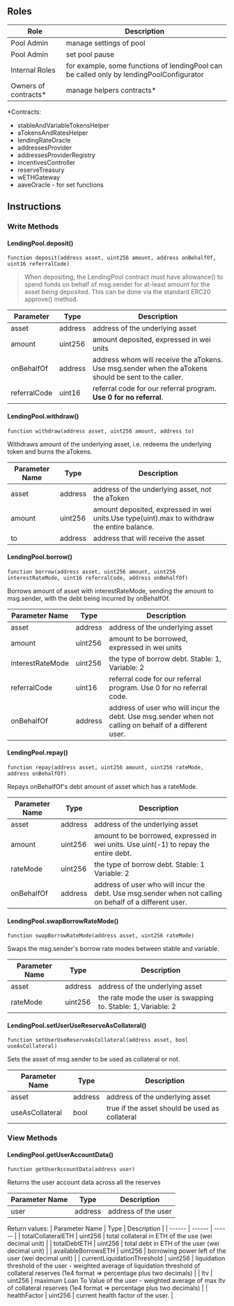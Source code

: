 ## Roles 

| Role | Description |
| ------ | ------ |
| Pool Admin | manage settings of pool |
| Pool Admin | set pool pause |
| Internal Roles | for example, some functions of lendingPool can be called only by lendingPoolConfigurator |
| Owners of contracts* | manage helpers contracts* |

*Contracts:
- stableAndVariableTokensHelper
- aTokensAndRatesHelper
- lendingRateOracle
- addressesProvider
- addressesProviderRegistry
- incentivesController
- reserveTreasury
- wETHGateway
- aaveOracle - for set functions
 
## Instructions
### Write Methods
#### **LendingPool.deposit()**

`function deposit(address asset, uint256 amount, address onBehalfOf, uint16 referralCode)`

>When depositing, the LendingPool contract must have allowance() to spend funds on behalf of msg.sender for at-least amount for the 
asset
 being deposited. This can be done via the standard ERC20 approve() method.

| Parameter | Type | Description |
| ------ | ------ | ------ |
| asset | address | address of the underlying asset |
| amount | uint256 | amount deposited, expressed in wei units |
| onBehalfOf | address | address whom will receive the aTokens. Use msg.sender when the aTokens should be sent to the caller. |
| referralCode | uint16 | referral code for our referral program. **Use 0 for no referral**. |

#### **LendingPool.withdraw()**
`function withdraw(address asset, uint256 amount, address to)`

Withdraws amount of the underlying asset, i.e. redeems the underlying token and burns the aTokens.

| Parameter Name | Type | Description | 
| ------ | ------ | ------ |
| asset | address | address of the underlying asset, not the aToken
amount | uint256 | amount deposited, expressed in wei units.Use type(uint).max to withdraw the entire balance. |
| to | address | address that will receive the asset |

#### **LendingPool.borrow()**
`function borrow(address asset, uint256 amount, uint256 interestRateMode, uint16 referralCode, address onBehalfOf)`

Borrows amount of asset with interestRateMode, sending the amount to msg.sender, with the debt being incurred by onBehalfOf.

| Parameter Name |	Type |	Description |
| ------ | ------ | ------ |
| asset | address | address of the underlying asset |
| amount | uint256 |amount to be borrowed, expressed in wei units |
| interestRateMode | uint256 |the type of borrow debt. Stable: 1, Variable: 2 |
| referralCode | uint16 | referral code for our referral program. Use 0 for no referral code. |
| onBehalfOf | address | address of user who will incur the debt. Use msg.sender when not calling on behalf of a different user. |

#### **LendingPool.repay()**
`function repay(address asset, uint256 amount, uint256 rateMode, address onBehalfOf)`

Repays onBehalfOf's debt amount of asset which has a rateMode.

| Parameter Name |	Type |	Description |
| ------ | ------ | ------ |
| asset | address | address of the underlying asset |
| amount | uint256 | amount to be borrowed, expressed in wei units. Use uint(-1) to repay the entire debt. |
| rateMode | uint256 | the type of borrow debt. Stable: 1 Variable: 2 |
| onBehalfOf | address | address of user who will incur the debt. Use msg.sender when not calling on behalf of a different user. |

#### **LendingPool.swapBorrowRateMode()**
`function swapBorrowRateMode(address asset, uint256 rateMode)`

Swaps the msg.sender's borrow rate modes between stable and variable.

| Parameter Name |	Type |	Description |
| ------ | ------ | ------ |
| asset | address | address of the underlying asset |
| rateMode | uint256 | the rate mode the user is swapping to. Stable: 1, Variable: 2 |

#### **LendingPool.setUserUseReserveAsCollateral()**
`function setUserUseReserveAsCollateral(address asset, bool useAsCollateral)`

Sets the asset of msg.sender to be used as collateral or not.

| Parameter Name |	Type |	Description |
| ------ | ------ | ------ |
| asset | address | address of the underlying asset |
| useAsCollateral | bool | true if the asset should be used as collateral |

### View Methods

#### **LendingPool.getUserAccountData()**
`function getUserAccountData(address user)`

Returns the user account data across all the reserves

| Parameter Name | Type | Description |
| ------ | ------ | ------ |
| user | address | address of the user |

Return values:
| Parameter Name | Type | Description |
| ------ | ------ | ------ |
| totalCollateralETH | uint256 | total collateral in ETH of the use (wei decimal unit) |
| totalDebtETH | uint256 | total debt in ETH of the user (wei decimal unit) |
| availableBorrowsETH | uint256 | borrowing power left of the user (wei decimal unit) |
| currentLiquidationThreshold | uint256 | liquidation threshold of the user - weighted average of liquidation threshold of collateral reserves (1e4 format => percentage plus two decimals) |
| ltv | uint256 | maximum Loan To Value of the user - weighted average of max ltv of collateral reserves (1e4 format => percentage plus two decimals) |
| healthFactor | uint256 | current health factor of the user. |
